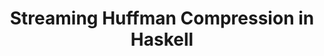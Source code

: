 ---
title: Streaming Huffman Compression in Haskell
url: http://blog.jle.im/entry/streaming-huffman-compression-in-haskell-part-1-trees
authors:
- Justin Le
type: article
tags:
- algorithms
- coroutines
doHaskell-type: extended example
dohaskell-year: 2014
---